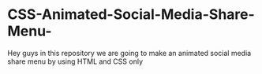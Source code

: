 # CSS-Animated-Social-Media-Share-Menu-
Hey guys in this repository we are going to make an animated social media share menu by using HTML and CSS only
